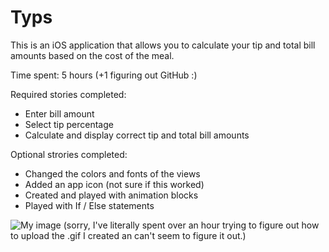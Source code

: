# Typs

This is an iOS application that allows you to calculate your tip and total bill amounts based on the cost of the meal. 

Time spent: 5 hours (+1 figuring out GitHub :)

Required stories completed:
* Enter bill amount
* Select tip percentage
* Calculate and display correct tip and total bill amounts

Optional strories completed:
* Changed the colors and fonts of the views
* Added an app icon (not sure if this worked)
* Created and played with animation blocks
* Played with If / Else statements

![My image](https://plus.google.com/photos/102025624088638285930/albums/6129688210259653297/6129688213818221618?banner=pwa&pid=6129688213818221618&oid=102025624088638285930)
(sorry, I've literally spent over an hour trying to figure out how to upload the .gif I created an can't seem to figure it out.)
